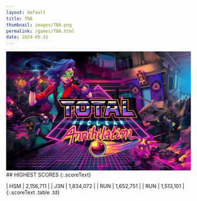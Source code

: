 ```yaml
---
layout: default
title: TNA
thumbnail: images/TNA.png
permalink: /games/TNA.html
date: 2024-05-31
---
```


<img src="../images/TNA.png" class="gameThumbnail img-fluid mx-auto align-middle">
## HIGHEST SCORES
{:.scoreText}

| HSM | 2,156,711 | 
| J3N | 1,834,072 | 
| RUN | 1,652,751 | 
| RUN | 1,513,101 | 
{:.scoreText .table .td}
